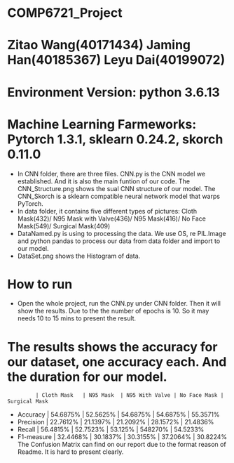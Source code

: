 # COMP6721_Project
# Zitao Wang(40171434) Jaming Han(40185367) Leyu Dai(40199072)
# Environment Version: python 3.6.13
# Machine Learning Farmeworks: Pytorch 1.3.1, sklearn 0.24.2, skorch 0.11.0
- In CNN folder, there are three files. CNN.py is the CNN model we established. And it is also the main funtion of our code. The CNN_Structure.png shows the sual CNN structure of our model. The CNN_Skorch is a sklearn compatible neural network model that warps PyTorch.
- In data folder, it contains five different types of pictures: Cloth Mask(432)/ N95 Mask with Valve(436)/ N95 Mask(416)/ No Face Mask(549)/ Surgical Mask(409)
- DataNamed.py is using to processing the data. We use OS, re PIL.Image and python pandas to process our data from data folder and import to our model.
- DataSet.png shows the Histogram of data.

# How to run
- Open the whole project, run the CNN.py under CNN folder. Then it will show the results. Due to the the number of epochs is 10. So it may needs 10 to 15 mins to present the result.

# The results shows the accuracy for our dataset, one accuracy each. And the duration for our model.

             | Cloth Mask	| N95 Mask	| N95 With Valve | No Face Mask | Surgical Mask
- Accuracy	 | 54.6875%	  | 52.5625%	|   54.6875%	   |  54.6875%	  |   55.3571%
- Precision	 | 22.7612%	  | 21.1397%	|   21.2092%	   |  28.1572%	  |   21.4836%
- Recall	   | 56.4815%	  | 52.7523%	|   53.125%	     |  548270%	    |   54.5233%
- F1-measure | 32.4468%   |	30.1837%	|   30.3155%	   |  37.2064%	  |   30.8224%
The Confusion Matrix can find on our report due to the format reason of Readme. It is hard to present clearly.

                  
